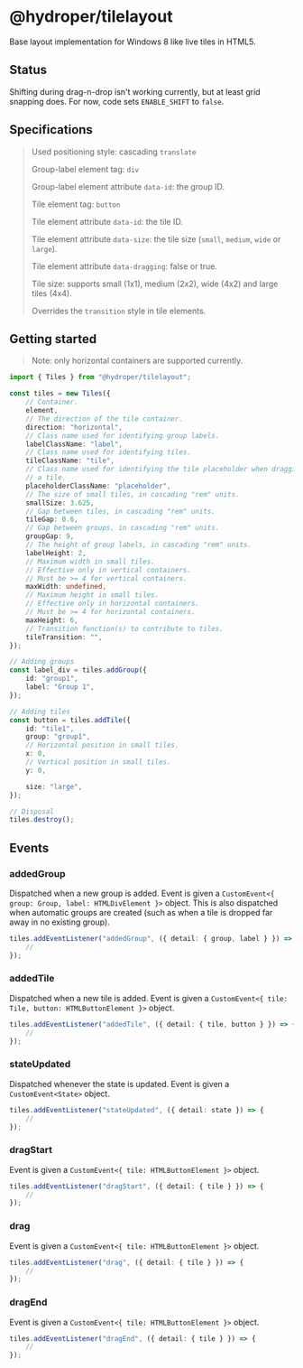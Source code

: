 # @hydroper/tilelayout

Base layout implementation for Windows 8 like live tiles in HTML5.

## Status

Shifting during drag-n-drop isn't working currently, but at least grid snapping does.
For now, code sets `ENABLE_SHIFT` to `false`.

## Specifications

<blockquote>

Used positioning style: cascading `translate`

Group-label element tag: `div`

Group-label element attribute `data-id`: the group ID.

Tile element tag: `button`

Tile element attribute `data-id`: the tile ID.

Tile element attribute `data-size`: the tile size (`small`, `medium`, `wide` or `large`).

Tile element attribute `data-dragging`: false or true.

Tile size: supports small (1x1), medium (2x2), wide (4x2) and large tiles (4x4).

Overrides the `transition` style in tile elements.

</blockquote>

## Getting started

> Note: only horizontal containers are supported currently.

```ts
import { Tiles } from "@hydroper/tilelayout";

const tiles = new Tiles({
    // Container.
    element,
    // The direction of the tile container.
    direction: "horizontal",
    // Class name used for identifying group labels.
    labelClassName: "label",
    // Class name used for identifying tiles.
    tileClassName: "tile",
    // Class name used for identifying the tile placeholder when dragging
    // a tile.
    placeholderClassName: "placeholder",
    // The size of small tiles, in cascading "rem" units.
    smallSize: 3.625,
    // Gap between tiles, in cascading "rem" units.
    tileGap: 0.6,
    // Gap between groups, in cascading "rem" units.
    groupGap: 9,
    // The height of group labels, in cascading "rem" units.
    labelHeight: 2,
    // Maximum width in small tiles.
    // Effective only in vertical containers.
    // Must be >= 4 for vertical containers.
    maxWidth: undefined,
    // Maximum height in small tiles.
    // Effective only in horizontal containers.
    // Must be >= 4 for horizontal containers.
    maxHeight: 6,
    // Transition function(s) to contribute to tiles.
    tileTransition: "",
});

// Adding groups
const label_div = tiles.addGroup({
    id: "group1",
    label: "Group 1",
});

// Adding tiles
const button = tiles.addTile({
    id: "tile1",
    group: "group1",
    // Horizontal position in small tiles.
    x: 0,
    // Vertical position in small tiles.
    y: 0,

    size: "large",
});

// Disposal
tiles.destroy();
```

## Events

### addedGroup

Dispatched when a new group is added. Event is given a `CustomEvent<{ group: Group, label: HTMLDivElement }>` object. This is also dispatched when automatic groups are created (such as when a tile is dropped far away in no existing group).

```ts
tiles.addEventListener("addedGroup", ({ detail: { group, label } }) => {
    //
});
```

### addedTile

Dispatched when a new tile is added. Event is given a `CustomEvent<{ tile: Tile, button: HTMLButtonElement }>` object.

```ts
tiles.addEventListener("addedTile", ({ detail: { tile, button } }) => {
    //
});
```

### stateUpdated

Dispatched whenever the state is updated. Event is given a `CustomEvent<State>` object.

```ts
tiles.addEventListener("stateUpdated", ({ detail: state }) => {
    //
});
```

### dragStart

Event is given a `CustomEvent<{ tile: HTMLButtonElement }>` object.

```ts
tiles.addEventListener("dragStart", ({ detail: { tile } }) => {
    //
});
```

### drag

Event is given a `CustomEvent<{ tile: HTMLButtonElement }>` object.

```ts
tiles.addEventListener("drag", ({ detail: { tile } }) => {
    //
});
```

### dragEnd

Event is given a `CustomEvent<{ tile: HTMLButtonElement }>` object.

```ts
tiles.addEventListener("dragEnd", ({ detail: { tile } }) => {
    //
});
```